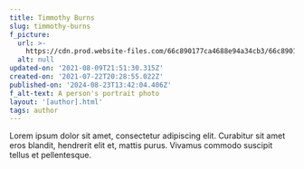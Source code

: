 ```yaml
---
title: Timmothy Burns
slug: timmothy-burns
f_picture:
  url: >-
    https://cdn.prod.website-files.com/66c890177ca4688e94a34cb3/66c890177ca4688e94a34cee_Author%20blog.png
  alt: null
updated-on: '2021-08-09T21:51:30.315Z'
created-on: '2021-07-22T20:28:55.022Z'
published-on: '2024-08-23T13:42:04.406Z'
f_alt-text: A person's portrait photo
layout: '[author].html'
tags: author
---
```


Lorem ipsum dolor sit amet, consectetur adipiscing elit. Curabitur sit amet eros blandit, hendrerit elit et, mattis purus. Vivamus commodo suscipit tellus et pellentesque.
